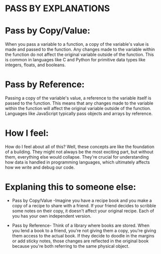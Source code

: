 # PASS BY EXPLANATIONS #

# Pass by Copy/Value: #
When you pass a variable to a function, a copy of the variable's value is made and passed to the function. 
Any changes made to the variable within the function do not affect the original variable outside of the function. 
This is common in languages like C and Python for primitive data types like integers, floats, and booleans.

# Pass by Reference: #
Passing a copy of the variable's value, a reference to the variable itself is passed to the function. 
This means that any changes made to the variable within the function will affect the original variable outside of the function. 
Languages like JavaScript typically pass objects and arrays by reference.

# How I feel: #
How do I feel about all of this? Well, these concepts are like the foundation of a building. 
They might not always be the most exciting part, but without them, everything else would collapse. 
They're crucial for understanding how data is handled in programming languages, which ultimately affects how we write and debug our code.

# Explaning this to someone else: #
  * Pass by Copy/Value -Imagine you have a recipe book and you make a copy of a recipe to share with a friend. 
If your friend decides to scribble some notes on their copy, it doesn't affect your original recipe. Each of you has your own independent version.


  * Pass by Reference- Think of a library where books are stored. When you lend a book to a friend, you're not giving them a copy, you're giving them access to the actual book.
If they decide to doodle in the margins or add sticky notes, those changes are reflected in the original book because you're both referring to the same physical object.
